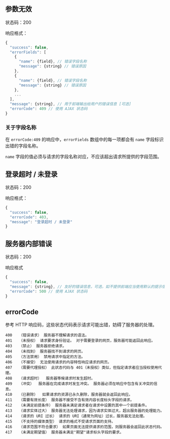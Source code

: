 ## 参数无效

状态码：200

响应格式：
```javascript
{
  "success": false,
  "errorFields": [
    {
      "name": {field}, // 错误字段名称
      "message": {string} // 错误原因
    },
    {
      "name": {field}, // 错误字段名称
      "message": {string} // 错误原因
    },
    ...
  ],
  "message": {string}, // 用于前端输出给用户的错误信息 [可选]
  "errorCode": 409 // 使用 AJAX 状态码
}
```
### 关于字段名称

在 `errorCode:409` 的响应中，`errorFields` 数组中的每一项都会有 `name` 字段标识出错的字段名称。

`name` 字段的值必须与请求的字段名称对应，不应该超出请求所提供的字段范围。


## 登录超时 / 未登录

状态码：200

响应格式：
```javascript
{
  "success": false,
  "errorCode": 403,
  "message": "登录超时 / 未登录"
}
```
## 服务器内部错误

状态码：200

响应格式
```javascript
{
  "success": false,
  "message": {string}, // 友好的错误信息，可选，如不提供前端应当使用默认的提示信息
  "errorCode": 500 // 使用 AJAX 状态码
}
```
## errorCode

参考 HTTP 响应码，这些状态代码表示请求可能出错，妨碍了服务器的处理。


	400   （错误请求） 服务器不理解请求的语法。
	401   （未授权） 请求要求身份验证。 对于需要登录的网页，服务器可能返回此响应。
	403   （禁止） 服务器拒绝请求。
	404   （未找到） 服务器找不到请求的网页。
	405   （方法禁用） 禁用请求中指定的方法。
	406   （不接受） 无法使用请求的内容特性响应请求的网页。
	407   （需要代理授权） 此状态代码与 401（未授权）类似，但指定请求者应当授权使用代理。
	408   （请求超时）  服务器等候请求时发生超时。
	409   （冲突）  服务器在完成请求时发生冲突。 服务器必须在响应中包含有关冲突的信息。
	410   （已删除）  如果请求的资源已永久删除，服务器就会返回此响应。
	411   （需要有效长度） 服务器不接受不含有效内容长度标头字段的请求。
	412   （未满足前提条件） 服务器未满足请求者在请求中设置的其中一个前提条件。
	413   （请求实体过大） 服务器无法处理请求，因为请求实体过大，超出服务器的处理能力。
	414   （请求的 URI 过长） 请求的 URI（通常为网址）过长，服务器无法处理。
	415   （不支持的媒体类型） 请求的格式不受请求页面的支持。
	416   （请求范围不符合要求） 如果页面无法提供请求的范围，则服务器会返回此状态代码。
	417   （未满足期望值） 服务器未满足"期望"请求标头字段的要求。
